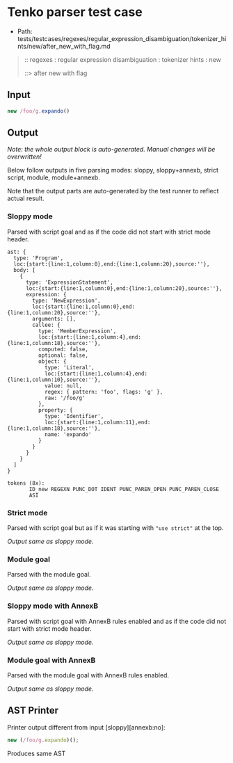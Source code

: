 # Tenko parser test case

- Path: tests/testcases/regexes/regular_expression_disambiguation/tokenizer_hints/new/after_new_with_flag.md

> :: regexes : regular expression disambiguation : tokenizer hints : new
>
> ::> after new with flag

## Input

`````js
new /foo/g.expando()
`````

## Output

_Note: the whole output block is auto-generated. Manual changes will be overwritten!_

Below follow outputs in five parsing modes: sloppy, sloppy+annexb, strict script, module, module+annexb.

Note that the output parts are auto-generated by the test runner to reflect actual result.

### Sloppy mode

Parsed with script goal and as if the code did not start with strict mode header.

`````
ast: {
  type: 'Program',
  loc:{start:{line:1,column:0},end:{line:1,column:20},source:''},
  body: [
    {
      type: 'ExpressionStatement',
      loc:{start:{line:1,column:0},end:{line:1,column:20},source:''},
      expression: {
        type: 'NewExpression',
        loc:{start:{line:1,column:0},end:{line:1,column:20},source:''},
        arguments: [],
        callee: {
          type: 'MemberExpression',
          loc:{start:{line:1,column:4},end:{line:1,column:18},source:''},
          computed: false,
          optional: false,
          object: {
            type: 'Literal',
            loc:{start:{line:1,column:4},end:{line:1,column:10},source:''},
            value: null,
            regex: { pattern: 'foo', flags: 'g' },
            raw: '/foo/g'
          },
          property: {
            type: 'Identifier',
            loc:{start:{line:1,column:11},end:{line:1,column:18},source:''},
            name: 'expando'
          }
        }
      }
    }
  ]
}

tokens (8x):
       ID_new REGEXN PUNC_DOT IDENT PUNC_PAREN_OPEN PUNC_PAREN_CLOSE
       ASI
`````

### Strict mode

Parsed with script goal but as if it was starting with `"use strict"` at the top.

_Output same as sloppy mode._

### Module goal

Parsed with the module goal.

_Output same as sloppy mode._

### Sloppy mode with AnnexB

Parsed with script goal with AnnexB rules enabled and as if the code did not start with strict mode header.

_Output same as sloppy mode._

### Module goal with AnnexB

Parsed with the module goal with AnnexB rules enabled.

_Output same as sloppy mode._

## AST Printer

Printer output different from input [sloppy][annexb:no]:

````js
new (/foo/g.expando)();
````

Produces same AST
